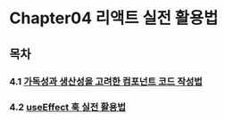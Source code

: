 # Chapter04 리액트 실전 활용법
## 목차
### 4.1 [가독성과 생산성을 고려한 컴포넌트 코드 작성법](https://github.com/kwhong95/React-Programming/tree/master/Chapter4/1.WritingMethodComponentCode)
### 4.2 [useEffect 훅 실전 활용법](https://github.com/kwhong95/React-Programming/tree/master/Chapter4/2.HowToUseuseEffect)
